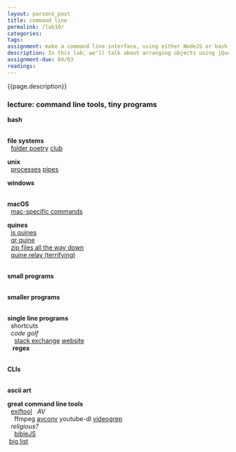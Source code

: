 ```yaml
---  
layout: parsons_post  
title: command line
permalink: /lab10/  
categories:   
tags:  
assignment: make a command line interface, using either NodeJS or bash. This tool should address some need you have from your computer which it does not currently address.
description: In this lab, we'll talk about arranging objects using jQuery
assignment-due: 04/03
readings: 
---  
```


{{page.description}}

### lecture: command line tools, tiny programs  


**bash**  
  


**file systems**  
  [folder poetry](https://github.com/melaniehoff/folderpoetry) [club](http://folderpoetry.club)  

**unix**  
  [processes](https://en.wikipedia.org/wiki/Process_(computing)) [pipes](https://en.wikipedia.org/wiki/Pipeline_%28Unix%29)  

**windows**  
  

**macOS**  
  [mac-specific commands](https://github.com/herrbischoff/awesome-macos-command-line)  

**quines**  
  [js quines](https://2ality.com/2012/09/javascript-quine.html)  
  [qr quine](https://www.quaxio.com/qrquine/)  
  [zip files all the way down](https://research.swtch.com/zip)  
  [quine relay (terrifying)](https://github.com/mame/quine-relay)  
  

**small programs**  
  

**smaller programs**  
  

**single line programs**  
  shortcuts  
  *code golf*  
    [stack exchange](https://codegolf.stackexchange.com) [website](https://code-golf.io)  
  
**regex**  
  

**CLIs**  
  


**ascii art**


**great command line tools**  
  [exiftool](https://exiftool.org/examples.html)
  *AV*  
    ffmpeg [avconv](https://libav.org/avconv.html) youtube-dl [videogrep](https://antiboredom.github.io/videogrep/)  
  *religious?*  
    [bibleJS](https://github.com/BibleJS/BibleApp)  
 [big list](https://github.com/agarrharr/awesome-cli-apps)  
